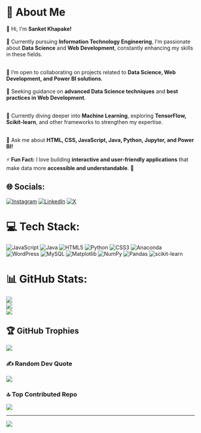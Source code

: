 # 💫 About Me  


👋 Hi, I'm **Sanket Khapake!** <br>  
🔭 Currently pursuing **Information Technology Engineering**, I’m passionate about **Data Science** and **Web Development**, constantly enhancing my skills in these fields. <br><br>  

👯 I’m open to collaborating on projects related to **Data Science, Web Development, and Power BI solutions**. <br>  
🤝 Seeking guidance on **advanced Data Science techniques** and **best practices in Web Development**. <br><br>  

🌱 Currently diving deeper into **Machine Learning**, exploring **TensorFlow, Scikit-learn**, and other frameworks to strengthen my expertise. <br><br>  

💬 Ask me about **HTML, CSS, JavaScript, Java, Python, Jupyter, and Power BI!** <br>  
⚡ **Fun Fact:** I love building **interactive and user-friendly applications** that make data more **accessible and understandable**. 🚀 <br>  



## 🌐 Socials:
[![Instagram](https://img.shields.io/badge/Instagram-%23E4405F.svg?logo=Instagram&logoColor=white)](https://instagram.com/https://www.instagram.com/sank_et1903/) [![LinkedIn](https://img.shields.io/badge/LinkedIn-%230077B5.svg?logo=linkedin&logoColor=white)](https://linkedin.com/in/https://www.linkedin.com/in/sanket-khapake-3ba430257?originalSubdomain=in) [![X](https://img.shields.io/badge/X-black.svg?logo=X&logoColor=white)](https://x.com/https://x.com/KhapakeSan35683?mx=2) 

# 💻 Tech Stack:
![JavaScript](https://img.shields.io/badge/javascript-%23323330.svg?style=for-the-badge&logo=javascript&logoColor=%23F7DF1E) ![Java](https://img.shields.io/badge/java-%23ED8B00.svg?style=for-the-badge&logo=openjdk&logoColor=white) ![HTML5](https://img.shields.io/badge/html5-%23E34F26.svg?style=for-the-badge&logo=html5&logoColor=white) ![Python](https://img.shields.io/badge/python-3670A0?style=for-the-badge&logo=python&logoColor=ffdd54) ![CSS3](https://img.shields.io/badge/css3-%231572B6.svg?style=for-the-badge&logo=css3&logoColor=white) ![Anaconda](https://img.shields.io/badge/Anaconda-%2344A833.svg?style=for-the-badge&logo=anaconda&logoColor=white) ![WordPress](https://img.shields.io/badge/WordPress-%23117AC9.svg?style=for-the-badge&logo=WordPress&logoColor=white)  ![MySQL](https://img.shields.io/badge/mysql-4479A1.svg?style=for-the-badge&logo=mysql&logoColor=white) ![Matplotlib](https://img.shields.io/badge/Matplotlib-%23ffffff.svg?style=for-the-badge&logo=Matplotlib&logoColor=black) ![NumPy](https://img.shields.io/badge/numpy-%23013243.svg?style=for-the-badge&logo=numpy&logoColor=white) ![Pandas](https://img.shields.io/badge/pandas-%23150458.svg?style=for-the-badge&logo=pandas&logoColor=white)  ![scikit-learn](https://img.shields.io/badge/scikit--learn-%23F7931E.svg?style=for-the-badge&logo=scikit-learn&logoColor=white)
# 📊 GitHub Stats:
![](https://github-readme-stats.vercel.app/api?username=san7499&theme=dark&hide_border=false&include_all_commits=false&count_private=false)<br/>
![](https://github-readme-streak-stats.herokuapp.com/?user=san7499&theme=dark&hide_border=false)<br/>
![](https://github-readme-stats.vercel.app/api/top-langs/?username=san7499&theme=dark&hide_border=false&include_all_commits=false&count_private=false&layout=compact)

## 🏆 GitHub Trophies
![](https://github-profile-trophy.vercel.app/?username=san7499&theme=radical&no-frame=false&no-bg=true&margin-w=4)

### ✍️ Random Dev Quote
![](https://quotes-github-readme.vercel.app/api?type=horizontal&theme=radical)

### 🔝 Top Contributed Repo
![](https://github-contributor-stats.vercel.app/api?username=san7499&limit=5&theme=dark&combine_all_yearly_contributions=true)

---
[![](https://visitcount.itsvg.in/api?id=san7499&icon=0&color=0)](https://visitcount.itsvg.in)

<!-- Proudly created with GPRM ( https://gprm.itsvg.in ) -->
